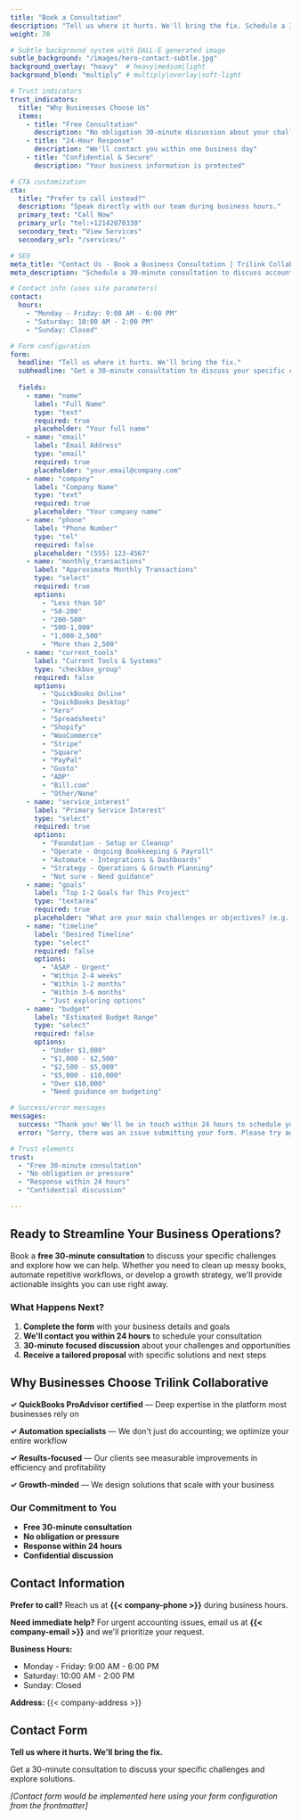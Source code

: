 ```yaml
---
title: "Book a Consultation"
description: "Tell us where it hurts. We'll bring the fix. Schedule a 30-minute consultation to discuss your accounting, automation, and growth strategy needs."
weight: 70

# Subtle background system with DALL-E generated image
subtle_background: "/images/hero-contact-subtle.jpg"
background_overlay: "heavy"  # heavy|medium|light
background_blend: "multiply" # multiply|overlay|soft-light

# Trust indicators
trust_indicators:
  title: "Why Businesses Choose Us"
  items:
    - title: "Free Consultation"
      description: "No obligation 30-minute discussion about your challenges"
    - title: "24-Hour Response"
      description: "We'll contact you within one business day"
    - title: "Confidential & Secure"
      description: "Your business information is protected"

# CTA customization
cta:
  title: "Prefer to call instead?"
  description: "Speak directly with our team during business hours."
  primary_text: "Call Now"
  primary_url: "tel:+12142070330"
  secondary_text: "View Services"
  secondary_url: "/services/"

# SEO
meta_title: "Contact Us - Book a Business Consultation | Trilink Collaborative"
meta_description: "Schedule a 30-minute consultation to discuss accounting services, business process automation, and growth strategy. Get expert solutions for your business challenges."

# Contact info (uses site parameters)
contact:
  hours:
    - "Monday - Friday: 9:00 AM - 6:00 PM"
    - "Saturday: 10:00 AM - 2:00 PM"
    - "Sunday: Closed"

# Form configuration
form:
  headline: "Tell us where it hurts. We'll bring the fix."
  subheadline: "Get a 30-minute consultation to discuss your specific challenges and explore solutions."
  
  fields:
    - name: "name"
      label: "Full Name"
      type: "text"
      required: true
      placeholder: "Your full name"
    - name: "email"
      label: "Email Address"
      type: "email"
      required: true
      placeholder: "your.email@company.com"
    - name: "company"
      label: "Company Name"
      type: "text"
      required: true
      placeholder: "Your company name"
    - name: "phone"
      label: "Phone Number"
      type: "tel"
      required: false
      placeholder: "(555) 123-4567"
    - name: "monthly_transactions"
      label: "Approximate Monthly Transactions"
      type: "select"
      required: true
      options:
        - "Less than 50"
        - "50-200"
        - "200-500"
        - "500-1,000"
        - "1,000-2,500"
        - "More than 2,500"
    - name: "current_tools"
      label: "Current Tools & Systems"
      type: "checkbox_group"
      required: false
      options:
        - "QuickBooks Online"
        - "QuickBooks Desktop"
        - "Xero"
        - "Spreadsheets"
        - "Shopify"
        - "WooCommerce"
        - "Stripe"
        - "Square"
        - "PayPal"
        - "Gusto"
        - "ADP"
        - "Bill.com"
        - "Other/None"
    - name: "service_interest"
      label: "Primary Service Interest"
      type: "select"
      required: true
      options:
        - "Foundation - Setup or Cleanup"
        - "Operate - Ongoing Bookkeeping & Payroll"
        - "Automate - Integrations & Dashboards"
        - "Strategy - Operations & Growth Planning"
        - "Not sure - Need guidance"
    - name: "goals"
      label: "Top 1-2 Goals for This Project"
      type: "textarea"
      required: true
      placeholder: "What are your main challenges or objectives? (e.g., 'Clean up 18 months of backlogged transactions' or 'Automate our Shopify to QuickBooks workflow')"
    - name: "timeline"
      label: "Desired Timeline"
      type: "select"
      required: false
      options:
        - "ASAP - Urgent"
        - "Within 2-4 weeks"
        - "Within 1-2 months"
        - "Within 3-6 months"
        - "Just exploring options"
    - name: "budget"
      label: "Estimated Budget Range"
      type: "select"
      required: false
      options:
        - "Under $1,000"
        - "$1,000 - $2,500"
        - "$2,500 - $5,000"
        - "$5,000 - $10,000"
        - "Over $10,000"
        - "Need guidance on budgeting"

# Success/error messages
messages:
  success: "Thank you! We'll be in touch within 24 hours to schedule your consultation."
  error: "Sorry, there was an issue submitting your form. Please try again or call us directly."

# Trust elements
trust:
  - "Free 30-minute consultation"
  - "No obligation or pressure"
  - "Response within 24 hours"
  - "Confidential discussion"

---
```


<div class="content-section-wrapper">

<div class="content-section-card content-section-white">

## Ready to Streamline Your Business Operations?

Book a **free 30-minute consultation** to discuss your specific challenges and explore how we can help. Whether you need to clean up messy books, automate repetitive workflows, or develop a growth strategy, we'll provide actionable insights you can use right away.

### What Happens Next?

1. **Complete the form** with your business details and goals
2. **We'll contact you within 24 hours** to schedule your consultation
3. **30-minute focused discussion** about your challenges and opportunities
4. **Receive a tailored proposal** with specific solutions and next steps

</div>

<div class="content-section-card content-section-gray">

## Why Businesses Choose Trilink Collaborative

**✓ QuickBooks ProAdvisor certified** — Deep expertise in the platform most businesses rely on

**✓ Automation specialists** — We don't just do accounting; we optimize your entire workflow

**✓ Results-focused** — Our clients see measurable improvements in efficiency and profitability

**✓ Growth-minded** — We design solutions that scale with your business

### Our Commitment to You

- **Free 30-minute consultation**
- **No obligation or pressure**
- **Response within 24 hours**
- **Confidential discussion**

</div>

<div class="content-section-card content-section-white">

## Contact Information

**Prefer to call?** Reach us at **{{< company-phone >}}** during business hours.

**Need immediate help?** For urgent accounting issues, email us at **{{< company-email >}}** and we'll prioritize your request.

**Business Hours:**
- Monday - Friday: 9:00 AM - 6:00 PM
- Saturday: 10:00 AM - 2:00 PM
- Sunday: Closed

**Address:**
{{< company-address >}}

</div>

<div class="content-section-card content-section-gray">

## Contact Form

**Tell us where it hurts. We'll bring the fix.**

Get a 30-minute consultation to discuss your specific challenges and explore solutions.

*[Contact form would be implemented here using your form configuration from the frontmatter]*

</div>

</div>